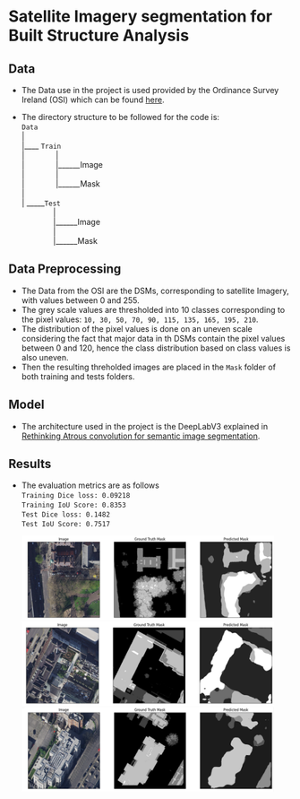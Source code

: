 # Satellite Imagery segmentation for Built Structure Analysis

## Data


- The Data use in the project is used provided by the Ordinance Survey Ireland (OSI) which can be found [here](https://drive.google.com/drive/folders/14sBkjeYY7R1S9NzWI5fGLX8XTuc8puHy).


- The directory structure to be followed for the code is:\
`Data`\
|\
|____ `Train`\
|&emsp;&emsp;&emsp;&emsp;|\
|&emsp;&emsp;&emsp;&emsp;|______Image\
|&emsp;&emsp;&emsp;&emsp;|\
|&emsp;&emsp;&emsp;&emsp;|______Mask\
|\
| _____`Test`\
&emsp;&emsp;&emsp;&emsp;|\
&emsp;&emsp;&emsp;&emsp;|______Image\
&emsp;&emsp;&emsp;&emsp;|\
&emsp;&emsp;&emsp;&emsp;|______Mask


## Data Preprocessing
- The Data from the OSI are the DSMs, corresponding to satellite Imagery, with values between 0 and 255.
- The grey scale values are thresholded into 10 classes corresponding to the pixel values: `10, 30, 50, 70, 90, 115, 135, 165, 195, 210`.
- The distribution of the pixel values is done on an uneven scale considering the fact that major data in th DSMs contain the pixel values between 0 and 120, hence the class distribution based on class values is also uneven.
- Then the resulting threholded images are placed in the `Mask` folder of both training and tests folders. 

## Model

- The architecture used in the project is the DeepLabV3 explained in [Rethinking Atrous convolution for semantic image segmentation](https://arxiv.org/abs/1706.05587).


## Results

- The evaluation metrics are as follows\
<space> `Training Dice loss: 0.09218`\
`Training IoU Score: 0.8353`\
`Test Dice loss: 0.1482`\
`Test IoU Score: 0.7517`



    <img src="results/1.png" alt="Result 1" style="height: 150px;width:450px;"/>\
    <img src="results/2.png" alt="Result 2" style="height: 150px;width:450px;"/>\
    <img src="results/3.png" alt="Result 3" style="height: 150px;width:450px;"/>
